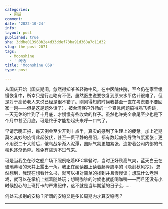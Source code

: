 ```yaml
---
categories:
  - 闲话
comment: 
date: '2022-10-24'
info: 
layout: post
published: true
sha: 3ddbe013968b2e4d33ddef73ba91d368a7d11d32
slug: the-post-2071
tags:
  - Moonshine
  - ' 闲话'
title: 'Moonshine 059'
type: post

---
```

从国庆开始（国庆期间，忽然得知爷爷轻微中风，在中医院住院，至今仍在家里缓慢恢复中，所幸只是行走略有不便，虽然医生说要恢复到原来水平估计很难了，但是对于高龄老人来说已经是很不错了。刚刚得知的时候我甚至一直在考虑要不要回家一趟——但是这是题外话了），被台湾客户外场的一个紧急问题搞得鸡飞狗跳，一天无休的忙到了十月底，才慢慢有些收敛的样子。虽然也许完全收尾至少也是下个月中甚至月底，可是终于才能抬起头来呼一口气了。

早请示晚汇报，每天例会至少开到十点半，真实的感到了生理上的疲惫。加上近期莫名其妙的疫情此起彼伏，甚至一贯平静的岳阳，都有数起病例导致气氛紧张；更不用说二十大前后，俄乌战争渐入泥潭，国际气氛更加紧张，连带着公司内部的气氛也逐渐诡异。难免有些透不过气来。

可是当我坐在砂之船广场下照例吃着KFC早餐时，当时正好秋高气爽，蓝天白云在玻璃幕墙的天井上露出一角。我正在阅读器上读着藤泽周平的《隐剑秋风抄》。忽然想到，我现在想看什么书，就可以相对简单的找到并且慢慢读；想玩什么老游戏，就可以在掌机上揣着随处玩；想喝咖啡的时候也就能喝咖啡——而且还没有小时候担心的上班打卡的严肃纪律，这不就是当年期望的日子么……

何处去求别的安稳？所谓的安稳又是多长周期内才算安稳呢？

---
